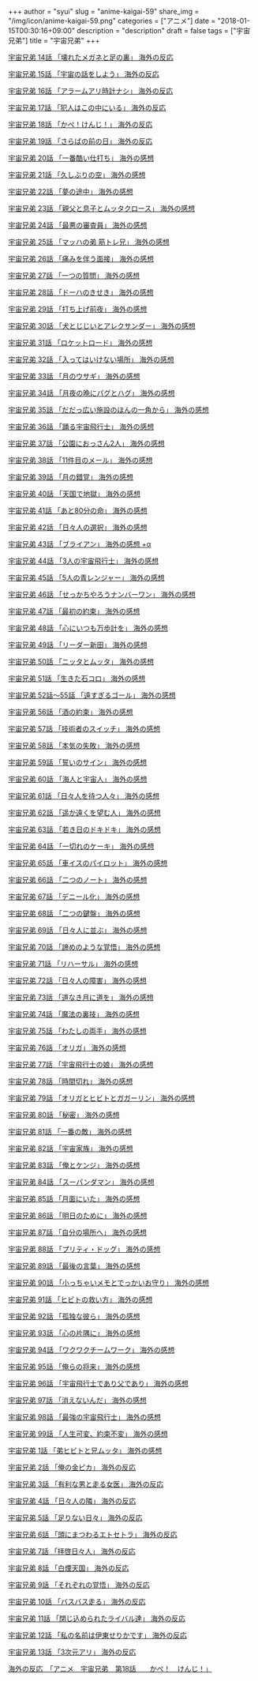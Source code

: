 +++
author = "syui"
slug = "anime-kaigai-59"
share_img = "/img/icon/anime-kaigai-59.png"
categories = ["アニメ"]
date = "2018-01-15T00:30:16+09:00"
description = "description"
draft = false
tags = ["宇宙兄弟"]
title = "宇宙兄弟"
+++



<a href="http://blog.livedoor.jp/kaigai_no/archives/10388832.html" rel="nofollow" target="_blank" title="宇宙兄弟 14話 「壊れたメガネと足の裏」 海外の反応">宇宙兄弟 14話 「壊れたメガネと足の裏」 海外の反応</a>

<a href="http://blog.livedoor.jp/kaigai_no/archives/11027377.html" rel="nofollow" target="_blank" title="宇宙兄弟 15話 「宇宙の話をしよう」 海外の反応">宇宙兄弟 15話 「宇宙の話をしよう」 海外の反応</a>

<a href="http://blog.livedoor.jp/kaigai_no/archives/11632184.html" rel="nofollow" target="_blank" title="宇宙兄弟 16話 「アラームアリ時計ナシ」 海外の反応">宇宙兄弟 16話 「アラームアリ時計ナシ」 海外の反応</a>

<a href="http://blog.livedoor.jp/kaigai_no/archives/12206128.html" rel="nofollow" target="_blank" title="宇宙兄弟 17話 「犯人はこの中にいる」 海外の反応">宇宙兄弟 17話 「犯人はこの中にいる」 海外の反応</a>

<a href="http://blog.livedoor.jp/kaigai_no/archives/12766929.html" rel="nofollow" target="_blank" title="宇宙兄弟 18話 「かぺ！けんじ！」 海外の反応">宇宙兄弟 18話 「かぺ！けんじ！」 海外の反応</a>

<a href="http://blog.livedoor.jp/kaigai_no/archives/13393031.html" rel="nofollow" target="_blank" title="宇宙兄弟 19話 「さらばの前の日」 海外の反応">宇宙兄弟 19話 「さらばの前の日」 海外の反応</a>

<a href="http://blog.livedoor.jp/kaigai_no/archives/13951033.html" rel="nofollow" target="_blank" title="宇宙兄弟 20話 「一番酷い仕打ち」 海外の感想">宇宙兄弟 20話 「一番酷い仕打ち」 海外の感想</a>

<a href="http://blog.livedoor.jp/kaigai_no/archives/14624543.html" rel="nofollow" target="_blank" title="宇宙兄弟 21話 「久しぶりの空」 海外の感想">宇宙兄弟 21話 「久しぶりの空」 海外の感想</a>

<a href="http://blog.livedoor.jp/kaigai_no/archives/16150128.html" rel="nofollow" target="_blank" title="宇宙兄弟 22話 「夢の途中」 海外の感想">宇宙兄弟 22話 「夢の途中」 海外の感想</a>

<a href="http://blog.livedoor.jp/kaigai_no/archives/16986945.html" rel="nofollow" target="_blank" title="宇宙兄弟 23話 「親父と息子とムッタクロース」 海外の感想">宇宙兄弟 23話 「親父と息子とムッタクロース」 海外の感想</a>

<a href="http://blog.livedoor.jp/kaigai_no/archives/17437362.html" rel="nofollow" target="_blank" title="宇宙兄弟 24話 「最悪の審査員」 海外の感想">宇宙兄弟 24話 「最悪の審査員」 海外の感想</a>

<a href="http://blog.livedoor.jp/kaigai_no/archives/17823598.html" rel="nofollow" target="_blank" title="宇宙兄弟 25話 「マッハの弟 筋トレ兄」 海外の感想">宇宙兄弟 25話 「マッハの弟 筋トレ兄」 海外の感想</a>

<a href="http://blog.livedoor.jp/kaigai_no/archives/18135499.html" rel="nofollow" target="_blank" title="宇宙兄弟 26話 「痛みを伴う面接」 海外の感想">宇宙兄弟 26話 「痛みを伴う面接」 海外の感想</a>

<a href="http://blog.livedoor.jp/kaigai_no/archives/18390313.html" rel="nofollow" target="_blank" title="宇宙兄弟 27話 「一つの質問」 海外の感想 ">宇宙兄弟 27話 「一つの質問」 海外の感想 </a>

<a href="http://blog.livedoor.jp/kaigai_no/archives/18650397.html" rel="nofollow" target="_blank" title="宇宙兄弟 28話 「ドーハのきせき」 海外の感想">宇宙兄弟 28話 「ドーハのきせき」 海外の感想</a>

<a href="http://blog.livedoor.jp/kaigai_no/archives/18908417.html" rel="nofollow" target="_blank" title="宇宙兄弟 29話 「打ち上げ前夜」 海外の感想">宇宙兄弟 29話 「打ち上げ前夜」 海外の感想</a>

<a href="http://blog.livedoor.jp/kaigai_no/archives/19197499.html" rel="nofollow" target="_blank" title="宇宙兄弟 30話 「犬とじじいとアレクサンダー」 海外の感想">宇宙兄弟 30話 「犬とじじいとアレクサンダー」 海外の感想</a>

<a href="http://blog.livedoor.jp/kaigai_no/archives/19475898.html" rel="nofollow" target="_blank" title="宇宙兄弟 31話 「ロケットロード」 海外の感想">宇宙兄弟 31話 「ロケットロード」 海外の感想</a>

<a href="http://blog.livedoor.jp/kaigai_no/archives/19759857.html" rel="nofollow" target="_blank" title="宇宙兄弟 32話 「入ってはいけない場所」 海外の感想">宇宙兄弟 32話 「入ってはいけない場所」 海外の感想</a>

<a href="http://blog.livedoor.jp/kaigai_no/archives/20039605.html" rel="nofollow" target="_blank" title="宇宙兄弟 33話 「月のウサギ」 海外の感想">宇宙兄弟 33話 「月のウサギ」 海外の感想</a>

<a href="http://blog.livedoor.jp/kaigai_no/archives/20303700.html" rel="nofollow" target="_blank" title="宇宙兄弟 34話 「月夜の晩にパグとハグ」 海外の感想">宇宙兄弟 34話 「月夜の晩にパグとハグ」 海外の感想</a>

<a href="http://blog.livedoor.jp/kaigai_no/archives/20643019.html" rel="nofollow" target="_blank" title="宇宙兄弟 35話 「だだっ広い施設のほんの一角から」 海外の感想">宇宙兄弟 35話 「だだっ広い施設のほんの一角から」 海外の感想</a>

<a href="http://blog.livedoor.jp/kaigai_no/archives/20912249.html" rel="nofollow" target="_blank" title="宇宙兄弟 36話 「踊る宇宙飛行士」 海外の感想">宇宙兄弟 36話 「踊る宇宙飛行士」 海外の感想</a>

<a href="http://blog.livedoor.jp/kaigai_no/archives/21309770.html" rel="nofollow" target="_blank" title="宇宙兄弟 37話 「公園におっさん2人」 海外の感想">宇宙兄弟 37話 「公園におっさん2人」 海外の感想</a>

<a href="http://blog.livedoor.jp/kaigai_no/archives/21555561.html" rel="nofollow" target="_blank" title="宇宙兄弟 38話 「11件目のメール」 海外の感想">宇宙兄弟 38話 「11件目のメール」 海外の感想</a>

<a href="http://blog.livedoor.jp/kaigai_no/archives/22011626.html" rel="nofollow" target="_blank" title="宇宙兄弟 39話 「月の錯覚」 海外の感想">宇宙兄弟 39話 「月の錯覚」 海外の感想</a>

<a href="http://blog.livedoor.jp/kaigai_no/archives/22296693.html" rel="nofollow" target="_blank" title="宇宙兄弟 40話 「天国で地獄」 海外の感想">宇宙兄弟 40話 「天国で地獄」 海外の感想</a>

<a href="http://blog.livedoor.jp/kaigai_no/archives/22956512.html" rel="nofollow" target="_blank" title="宇宙兄弟 41話 「あと80分の命」 海外の感想">宇宙兄弟 41話 「あと80分の命」 海外の感想</a>

<a href="http://blog.livedoor.jp/kaigai_no/archives/23343872.html" rel="nofollow" target="_blank" title="宇宙兄弟 42話 「日々人の選択」 海外の感想">宇宙兄弟 42話 「日々人の選択」 海外の感想</a>

<a href="http://blog.livedoor.jp/kaigai_no/archives/23791411.html" rel="nofollow" target="_blank" title="宇宙兄弟 43話 「ブライアン」 海外の感想 +α">宇宙兄弟 43話 「ブライアン」 海外の感想 +α</a>

<a href="http://blog.livedoor.jp/kaigai_no/archives/24354986.html" rel="nofollow" target="_blank" title="宇宙兄弟 44話 「3人の宇宙飛行士」 海外の感想">宇宙兄弟 44話 「3人の宇宙飛行士」 海外の感想</a>

<a href="http://blog.livedoor.jp/kaigai_no/archives/24650239.html" rel="nofollow" target="_blank" title="宇宙兄弟 45話 「5人の青レンジャー」 海外の感想">宇宙兄弟 45話 「5人の青レンジャー」 海外の感想</a>

<a href="http://blog.livedoor.jp/kaigai_no/archives/24920480.html" rel="nofollow" target="_blank" title="宇宙兄弟 46話 「せっかちやろうナンバーワン」 海外の感想">宇宙兄弟 46話 「せっかちやろうナンバーワン」 海外の感想</a>

<a href="http://blog.livedoor.jp/kaigai_no/archives/25239940.html" rel="nofollow" target="_blank" title="宇宙兄弟 47話 「最初の約束」 海外の感想">宇宙兄弟 47話 「最初の約束」 海外の感想</a>

<a href="http://blog.livedoor.jp/kaigai_no/archives/25485165.html" rel="nofollow" target="_blank" title="宇宙兄弟 48話 「心にいつも万歩計を」 海外の感想">宇宙兄弟 48話 「心にいつも万歩計を」 海外の感想</a>

<a href="http://blog.livedoor.jp/kaigai_no/archives/25743514.html" rel="nofollow" target="_blank" title="宇宙兄弟 49話 「リーダー新田」 海外の感想">宇宙兄弟 49話 「リーダー新田」 海外の感想</a>

<a href="http://blog.livedoor.jp/kaigai_no/archives/26077739.html" rel="nofollow" target="_blank" title="宇宙兄弟 50話 「ニッタとムッタ」 海外の感想">宇宙兄弟 50話 「ニッタとムッタ」 海外の感想</a>

<a href="http://blog.livedoor.jp/kaigai_no/archives/26240162.html" rel="nofollow" target="_blank" title="宇宙兄弟 51話 「生きた石コロ」 海外の感想">宇宙兄弟 51話 「生きた石コロ」 海外の感想</a>

<a href="http://blog.livedoor.jp/kaigai_no/archives/27262554.html" rel="nofollow" target="_blank" title="宇宙兄弟 52話～55話 「遠すぎるゴール」 海外の感想">宇宙兄弟 52話～55話 「遠すぎるゴール」 海外の感想</a>

<a href="http://blog.livedoor.jp/kaigai_no/archives/27637068.html" rel="nofollow" target="_blank" title="宇宙兄弟 56話 「酒の約束」 海外の感想">宇宙兄弟 56話 「酒の約束」 海外の感想</a>

<a href="http://blog.livedoor.jp/kaigai_no/archives/27964078.html" rel="nofollow" target="_blank" title="宇宙兄弟 57話 「技術者のスイッチ」 海外の感想">宇宙兄弟 57話 「技術者のスイッチ」 海外の感想</a>

<a href="http://blog.livedoor.jp/kaigai_no/archives/28176594.html" rel="nofollow" target="_blank" title="宇宙兄弟 58話 「本気の失敗」 海外の感想">宇宙兄弟 58話 「本気の失敗」 海外の感想</a>

<a href="http://blog.livedoor.jp/kaigai_no/archives/28460692.html" rel="nofollow" target="_blank" title="宇宙兄弟 59話 「誓いのサイン」 海外の感想">宇宙兄弟 59話 「誓いのサイン」 海外の感想</a>

<a href="http://blog.livedoor.jp/kaigai_no/archives/28751996.html" rel="nofollow" target="_blank" title="宇宙兄弟 60話 「海人と宇宙人」 海外の感想">宇宙兄弟 60話 「海人と宇宙人」 海外の感想</a>

<a href="http://blog.livedoor.jp/kaigai_no/archives/29040048.html" rel="nofollow" target="_blank" title="宇宙兄弟 61話 「日々人を待つ人々」 海外の感想">宇宙兄弟 61話 「日々人を待つ人々」 海外の感想</a>

<a href="http://blog.livedoor.jp/kaigai_no/archives/29383086.html" rel="nofollow" target="_blank" title="宇宙兄弟 62話 「遥か遠くを望む人」 海外の感想">宇宙兄弟 62話 「遥か遠くを望む人」 海外の感想</a>

<a href="http://blog.livedoor.jp/kaigai_no/archives/29664767.html" rel="nofollow" target="_blank" title="宇宙兄弟 63話 「若き日のドキドキ」 海外の感想">宇宙兄弟 63話 「若き日のドキドキ」 海外の感想</a>

<a href="http://blog.livedoor.jp/kaigai_no/archives/29919256.html" rel="nofollow" target="_blank" title="宇宙兄弟 64話 「一切れのケーキ」 海外の感想">宇宙兄弟 64話 「一切れのケーキ」 海外の感想</a>

<a href="http://blog.livedoor.jp/kaigai_no/archives/30180466.html" rel="nofollow" target="_blank" title="宇宙兄弟 65話 「車イスのパイロット」 海外の感想">宇宙兄弟 65話 「車イスのパイロット」 海外の感想</a>

<a href="http://blog.livedoor.jp/kaigai_no/archives/30680769.html" rel="nofollow" target="_blank" title="宇宙兄弟 66話 「二つのノート」 海外の感想">宇宙兄弟 66話 「二つのノート」 海外の感想</a>

<a href="http://blog.livedoor.jp/kaigai_no/archives/30951110.html" rel="nofollow" target="_blank" title="宇宙兄弟 67話 「デニール化」 海外の感想">宇宙兄弟 67話 「デニール化」 海外の感想</a>

<a href="http://blog.livedoor.jp/kaigai_no/archives/31235739.html" rel="nofollow" target="_blank" title="宇宙兄弟 68話 「二つの鍵盤」 海外の感想">宇宙兄弟 68話 「二つの鍵盤」 海外の感想</a>

<a href="http://blog.livedoor.jp/kaigai_no/archives/31509023.html" rel="nofollow" target="_blank" title="宇宙兄弟 69話 「日々人に並ぶ」 海外の感想">宇宙兄弟 69話 「日々人に並ぶ」 海外の感想</a>

<a href="http://blog.livedoor.jp/kaigai_no/archives/31759366.html" rel="nofollow" target="_blank" title="宇宙兄弟 70話 「諦めのような覚悟」 海外の感想">宇宙兄弟 70話 「諦めのような覚悟」 海外の感想</a>

<a href="http://blog.livedoor.jp/kaigai_no/archives/32330239.html" rel="nofollow" target="_blank" title="宇宙兄弟 71話 「リハーサル」 海外の感想">宇宙兄弟 71話 「リハーサル」 海外の感想</a>

<a href="http://blog.livedoor.jp/kaigai_no/archives/32614085.html" rel="nofollow" target="_blank" title="宇宙兄弟 72話 「日々人の障害」 海外の感想">宇宙兄弟 72話 「日々人の障害」 海外の感想</a>

<a href="http://blog.livedoor.jp/kaigai_no/archives/32972495.html" rel="nofollow" target="_blank" title="宇宙兄弟 73話 「道なき月に道を」 海外の感想">宇宙兄弟 73話 「道なき月に道を」 海外の感想</a>

<a href="http://blog.livedoor.jp/kaigai_no/archives/33233175.html" rel="nofollow" target="_blank" title="宇宙兄弟 74話 「魔法の裏技」 海外の感想">宇宙兄弟 74話 「魔法の裏技」 海外の感想</a>

<a href="http://blog.livedoor.jp/kaigai_no/archives/33472693.html" rel="nofollow" target="_blank" title="宇宙兄弟 75話 「わたしの両手」 海外の感想">宇宙兄弟 75話 「わたしの両手」 海外の感想</a>

<a href="http://blog.livedoor.jp/kaigai_no/archives/33700899.html" rel="nofollow" target="_blank" title="宇宙兄弟 76話 「オリガ」 海外の感想">宇宙兄弟 76話 「オリガ」 海外の感想</a>

<a href="http://blog.livedoor.jp/kaigai_no/archives/33900617.html" rel="nofollow" target="_blank" title="宇宙兄弟 77話 「宇宙飛行士の娘」 海外の感想">宇宙兄弟 77話 「宇宙飛行士の娘」 海外の感想</a>

<a href="http://blog.livedoor.jp/kaigai_no/archives/34120382.html" rel="nofollow" target="_blank" title="宇宙兄弟 78話 「時間切れ」 海外の感想">宇宙兄弟 78話 「時間切れ」 海外の感想</a>

<a href="http://blog.livedoor.jp/kaigai_no/archives/34308470.html" rel="nofollow" target="_blank" title="宇宙兄弟 79話 「オリガとヒビトとガガーリン」 海外の感想">宇宙兄弟 79話 「オリガとヒビトとガガーリン」 海外の感想</a>

<a href="http://blog.livedoor.jp/kaigai_no/archives/34528147.html" rel="nofollow" target="_blank" title="宇宙兄弟 80話 「秘密」 海外の感想">宇宙兄弟 80話 「秘密」 海外の感想</a>

<a href="http://blog.livedoor.jp/kaigai_no/archives/34739523.html" rel="nofollow" target="_blank" title="宇宙兄弟 81話 「一番の敵」 海外の感想">宇宙兄弟 81話 「一番の敵」 海外の感想</a>

<a href="http://blog.livedoor.jp/kaigai_no/archives/34927117.html" rel="nofollow" target="_blank" title="宇宙兄弟 82話 「宇宙家族」 海外の感想">宇宙兄弟 82話 「宇宙家族」 海外の感想</a>

<a href="http://blog.livedoor.jp/kaigai_no/archives/35108767.html" rel="nofollow" target="_blank" title="宇宙兄弟 83話 「俺とケンジ」 海外の感想">宇宙兄弟 83話 「俺とケンジ」 海外の感想</a>

<a href="http://blog.livedoor.jp/kaigai_no/archives/35290873.html" rel="nofollow" target="_blank" title="宇宙兄弟 84話 「スーパンダマン」 海外の感想">宇宙兄弟 84話 「スーパンダマン」 海外の感想</a>

<a href="http://blog.livedoor.jp/kaigai_no/archives/35474354.html" rel="nofollow" target="_blank" title="宇宙兄弟 85話 「月面にいた」 海外の感想">宇宙兄弟 85話 「月面にいた」 海外の感想</a>

<a href="http://blog.livedoor.jp/kaigai_no/archives/35654916.html" rel="nofollow" target="_blank" title="宇宙兄弟 86話 「明日のために」 海外の感想">宇宙兄弟 86話 「明日のために」 海外の感想</a>

<a href="http://blog.livedoor.jp/kaigai_no/archives/35838872.html" rel="nofollow" target="_blank" title="宇宙兄弟 87話 「自分の場所へ」 海外の感想">宇宙兄弟 87話 「自分の場所へ」 海外の感想</a>

<a href="http://blog.livedoor.jp/kaigai_no/archives/36191858.html" rel="nofollow" target="_blank" title="宇宙兄弟 88話 「プリティ・ドッグ」 海外の感想">宇宙兄弟 88話 「プリティ・ドッグ」 海外の感想</a>

<a href="http://blog.livedoor.jp/kaigai_no/archives/36336386.html" rel="nofollow" target="_blank" title="宇宙兄弟 89話 「最後の言葉」 海外の感想">宇宙兄弟 89話 「最後の言葉」 海外の感想</a>

<a href="http://blog.livedoor.jp/kaigai_no/archives/36520026.html" rel="nofollow" target="_blank" title="宇宙兄弟 90話 「小っちゃいメモとでっかいお守り」 海外の感想">宇宙兄弟 90話 「小っちゃいメモとでっかいお守り」 海外の感想</a>

<a href="http://blog.livedoor.jp/kaigai_no/archives/36662367.html" rel="nofollow" target="_blank" title="宇宙兄弟 91話 「ヒビトの救い方」 海外の感想">宇宙兄弟 91話 「ヒビトの救い方」 海外の感想</a>

<a href="http://blog.livedoor.jp/kaigai_no/archives/36817397.html" rel="nofollow" target="_blank" title="宇宙兄弟 92話 「孤独な彼ら」 海外の感想">宇宙兄弟 92話 「孤独な彼ら」 海外の感想</a>

<a href="http://blog.livedoor.jp/kaigai_no/archives/36965217.html" rel="nofollow" target="_blank" title="宇宙兄弟 93話 「心の片隅に」 海外の感想">宇宙兄弟 93話 「心の片隅に」 海外の感想</a>

<a href="http://blog.livedoor.jp/kaigai_no/archives/37125140.html" rel="nofollow" target="_blank" title="宇宙兄弟 94話 「ワクワクチームワーク」 海外の感想">宇宙兄弟 94話 「ワクワクチームワーク」 海外の感想</a>

<a href="http://blog.livedoor.jp/kaigai_no/archives/37266628.html" rel="nofollow" target="_blank" title="宇宙兄弟 95話 「俺らの将来」 海外の感想">宇宙兄弟 95話 「俺らの将来」 海外の感想</a>

<a href="http://blog.livedoor.jp/kaigai_no/archives/37440182.html" rel="nofollow" target="_blank" title="宇宙兄弟 96話 「宇宙飛行士であり父であり」 海外の感想">宇宙兄弟 96話 「宇宙飛行士であり父であり」 海外の感想</a>

<a href="http://blog.livedoor.jp/kaigai_no/archives/37564417.html" rel="nofollow" target="_blank" title="宇宙兄弟 97話 「消えないんだ」 海外の感想">宇宙兄弟 97話 「消えないんだ」 海外の感想</a>

<a href="http://blog.livedoor.jp/kaigai_no/archives/37699840.html" rel="nofollow" target="_blank" title="宇宙兄弟 98話 「最強の宇宙飛行士」 海外の感想">宇宙兄弟 98話 「最強の宇宙飛行士」 海外の感想</a>

<a href="http://blog.livedoor.jp/kaigai_no/archives/37838715.html" rel="nofollow" target="_blank" title="宇宙兄弟 99話 「人生可変、約束不変」 海外の感想">宇宙兄弟 99話 「人生可変、約束不変」 海外の感想</a>

<a href="http://blog.livedoor.jp/kaigai_no/archives/4967277.html" rel="nofollow" target="_blank" title="宇宙兄弟 1話 「弟ヒビトと兄ムッタ」 海外の感想">宇宙兄弟 1話 「弟ヒビトと兄ムッタ」 海外の感想</a>

<a href="http://blog.livedoor.jp/kaigai_no/archives/5252811.html" rel="nofollow" target="_blank" title="宇宙兄弟 2話 「俺の金ピカ」 海外の反応">宇宙兄弟 2話 「俺の金ピカ」 海外の反応</a>

<a href="http://blog.livedoor.jp/kaigai_no/archives/5658476.html" rel="nofollow" target="_blank" title="宇宙兄弟 3話 「有利な男と走る女医」 海外の反応">宇宙兄弟 3話 「有利な男と走る女医」 海外の反応</a>

<a href="http://blog.livedoor.jp/kaigai_no/archives/6088622.html" rel="nofollow" target="_blank" title="宇宙兄弟 4話 「日々人の隣」 海外の反応">宇宙兄弟 4話 「日々人の隣」 海外の反応</a>

<a href="http://blog.livedoor.jp/kaigai_no/archives/6494708.html" rel="nofollow" target="_blank" title="宇宙兄弟 5話 「足りない日々」 海外の反応">宇宙兄弟 5話 「足りない日々」 海外の反応</a>

<a href="http://blog.livedoor.jp/kaigai_no/archives/6765119.html" rel="nofollow" target="_blank" title="宇宙兄弟 6話 「頭にまつわるエトセトラ」 海外の反応">宇宙兄弟 6話 「頭にまつわるエトセトラ」 海外の反応</a>

<a href="http://blog.livedoor.jp/kaigai_no/archives/7054804.html" rel="nofollow" target="_blank" title="宇宙兄弟 7話 「拝啓日々人」 海外の反応">宇宙兄弟 7話 「拝啓日々人」 海外の反応</a>

<a href="http://blog.livedoor.jp/kaigai_no/archives/7367135.html" rel="nofollow" target="_blank" title="宇宙兄弟 8話 「白煙天国」 海外の反応">宇宙兄弟 8話 「白煙天国」 海外の反応</a>

<a href="http://blog.livedoor.jp/kaigai_no/archives/7748187.html" rel="nofollow" target="_blank" title="宇宙兄弟 9話 「それぞれの覚悟」 海外の反応">宇宙兄弟 9話 「それぞれの覚悟」 海外の反応</a>

<a href="http://blog.livedoor.jp/kaigai_no/archives/8245730.html" rel="nofollow" target="_blank" title="宇宙兄弟 10話 「バスバス走る」 海外の反応">宇宙兄弟 10話 「バスバス走る」 海外の反応</a>

<a href="http://blog.livedoor.jp/kaigai_no/archives/8682266.html" rel="nofollow" target="_blank" title="宇宙兄弟 11話 「閉じ込められたライバル達」 海外の反応">宇宙兄弟 11話 「閉じ込められたライバル達」 海外の反応</a>

<a href="http://blog.livedoor.jp/kaigai_no/archives/9175621.html" rel="nofollow" target="_blank" title="宇宙兄弟 12話 「私の名前は伊東せりかです」 海外の反応">宇宙兄弟 12話 「私の名前は伊東せりかです」 海外の反応</a>

<a href="http://blog.livedoor.jp/kaigai_no/archives/9804217.html" rel="nofollow" target="_blank" title="宇宙兄弟 13話 「3次元アリ」 海外の反応">宇宙兄弟 13話 「3次元アリ」 海外の反応</a>

<a href="http://matomeruhonnyaku.blog.fc2.com/blog-entry-380.html" rel="nofollow" target="_blank" title="海外の反応　「アニメ　宇宙兄弟　第18話　　かぺ！　けんじ！」">海外の反応　「アニメ　宇宙兄弟　第18話　　かぺ！　けんじ！」</a>
